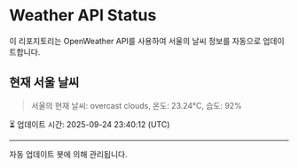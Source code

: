 
# Weather API Status

이 리포지토리는 OpenWeather API를 사용하여 서울의 날씨 정보를 자동으로 업데이트합니다.

## 현재 서울 날씨
> 서울의 현재 날씨: overcast clouds, 온도: 23.24°C, 습도: 92%

⏳ 업데이트 시간: 2025-09-24 23:40:12 (UTC)

---
자동 업데이트 봇에 의해 관리됩니다.
